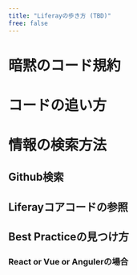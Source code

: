 ```yaml
---
title: "Liferayの歩き方 (TBD)"
free: false
---
```


# 暗黙のコード規約
# コードの追い方
# 情報の検索方法
## Github検索
## Liferayコアコードの参照
## Best Practiceの見つけ方
### React or Vue or Angulerの場合